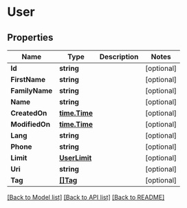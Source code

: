 # User

## Properties

Name | Type | Description | Notes
------------ | ------------- | ------------- | -------------
**Id** | **string** |  | [optional] 
**FirstName** | **string** |  | [optional] 
**FamilyName** | **string** |  | [optional] 
**Name** | **string** |  | [optional] 
**CreatedOn** | [**time.Time**](time.Time.md) |  | [optional] 
**ModifiedOn** | [**time.Time**](time.Time.md) |  | [optional] 
**Lang** | **string** |  | [optional] 
**Phone** | **string** |  | [optional] 
**Limit** | [**UserLimit**](user_limit.md) |  | [optional] 
**Uri** | **string** |  | [optional] 
**Tag** | [**[]Tag**](tag.md) |  | [optional] 

[[Back to Model list]](../README.md#documentation-for-models) [[Back to API list]](../README.md#documentation-for-api-endpoints) [[Back to README]](../README.md)


